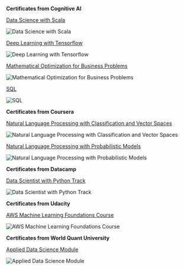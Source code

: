 **Certificates from Cognitive AI**

[Data Science with Scala](https://courses.cognitiveclass.ai/certificates/4ee41309eb3d4690a329330636183fe2)

![Data Science with Scala](https://github.com/verneh/datasci/blob/master/Certificates/images/scala.png)

[Deep Learning with Tensorflow](https://courses.cognitiveclass.ai/certificates/d7429f1f86724630879da70e743b6c5b)

![Deep Learning with Tensorflow](https://github.com/verneh/datasci/blob/master/Certificates/images/deep_tf.png)

[Mathematical Optimization for Business Problems](https://courses.cognitiveclass.ai/certificates/1c895cd1aa734305a583894224be3f59)

![Mathematical Optimization for Business Problems](https://github.com/verneh/datasci/blob/master/Certificates/images/math.png)

[SQL](https://courses.cognitiveclass.ai/certificates/9aa8ada5f7d24b509d23fa4aa32890cf)

![SQL](https://github.com/verneh/datasci/blob/master/Certificates/images/sql.png)

**Certificates from Coursera**

[Natural Language Processing with Classification and Vector Spaces](https://www.coursera.org/account/accomplishments/certificate/6HLCDLT23AX7)

![Natural Language Processing with Classification and Vector Spaces](https://github.com/verneh/datasci/blob/master/Certificates/images/dl1.png)

[Natural Language Processing with Probabilistic Models](https://www.coursera.org/account/accomplishments/certificate/S6Q58G3H2TNX)

![Natural Language Processing with Probabilistic Models](https://github.com/verneh/datasci/blob/master/Certificates/images/dl2.png)

**Certificates from Datacamp**

[Data Scientist with Python Track](https://www.datacamp.com/statement-of-accomplishment/track/0b25b5e4c90ba9af86c2d4bc83ce14a47c1d0964)

![Data Scientist with Python Track](https://github.com/verneh/datasci/blob/master/Certificates/images/datacamp.png)

**Certificates from Udacity**

[AWS Machine Learning Foundations Course](https://s3-us-west-2.amazonaws.com/udacity-printer/production/certificates/fa2d5b88-d103-4c80-907c-88510f5b65e3.pdf?utm_campaign=sch_600_auto_ndxxx_aws-ml-completed_global&utm_source=blueshift&utm_medium=email&utm_content=sch_600_auto_ndxxx_aws-ml-completed_global&bsft_clkid=91bd0846-d707-4476-9728-926882fd324a&bsft_uid=90e21d47-32d4-424f-bccb-d5c0d0b73d3b&bsft_mid=465c4df2-5674-4b2d-9f8c-fb9fb2adee7c&bsft_eid=88b63008-b418-eaab-ee75-59a51b714a82&bsft_mime_type=html&bsft_ek=2020-06-09T22%3A51%3A30Z)

![AWS Machine Learning Foundations Course](https://github.com/verneh/datasci/blob/master/Certificates/images/Udacity.png)

**Certificates from World Quant University**

[Applied Data Science Module](https://wqu.thedataincubator.com/certificate/6227211858214912_full)

![Applied Data Science Module](https://github.com/verneh/datasci/blob/master/Certificates/images/worldquant.png)
